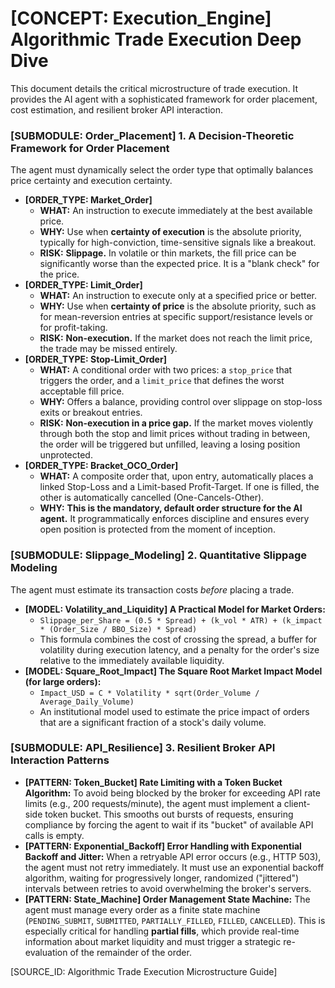 # [CONCEPT: Execution_Engine] Algorithmic Trade Execution Deep Dive

This document details the critical microstructure of trade execution. It provides the AI agent with a sophisticated framework for order placement, cost estimation, and resilient broker API interaction.

### [SUBMODULE: Order_Placement] 1. A Decision-Theoretic Framework for Order Placement

The agent must dynamically select the order type that optimally balances price certainty and execution certainty.

- **[ORDER_TYPE: Market_Order]**
  - **WHAT:** An instruction to execute immediately at the best available price.
  - **WHY:** Use when **certainty of execution** is the absolute priority, typically for high-conviction, time-sensitive signals like a breakout.
  - **RISK:** **Slippage.** In volatile or thin markets, the fill price can be significantly worse than the expected price. It is a "blank check" for the price.
- **[ORDER_TYPE: Limit_Order]**
  - **WHAT:** An instruction to execute only at a specified price or better.
  - **WHY:** Use when **certainty of price** is the absolute priority, such as for mean-reversion entries at specific support/resistance levels or for profit-taking.
  - **RISK:** **Non-execution.** If the market does not reach the limit price, the trade may be missed entirely.
- **[ORDER_TYPE: Stop-Limit_Order]**
  - **WHAT:** A conditional order with two prices: a `stop_price` that triggers the order, and a `limit_price` that defines the worst acceptable fill price.
  - **WHY:** Offers a balance, providing control over slippage on stop-loss exits or breakout entries.
  - **RISK:** **Non-execution in a price gap.** If the market moves violently through both the stop and limit prices without trading in between, the order will be triggered but unfilled, leaving a losing position unprotected.
- **[ORDER_TYPE: Bracket_OCO_Order]**
  - **WHAT:** A composite order that, upon entry, automatically places a linked Stop-Loss and a Limit-based Profit-Target. If one is filled, the other is automatically cancelled (One-Cancels-Other).
  - **WHY:** **This is the mandatory, default order structure for the AI agent.** It programmatically enforces discipline and ensures every open position is protected from the moment of inception.

### [SUBMODULE: Slippage_Modeling] 2. Quantitative Slippage Modeling

The agent must estimate its transaction costs *before* placing a trade.

- **[MODEL: Volatility_and_Liquidity] A Practical Model for Market Orders:**
  - `Slippage_per_Share = (0.5 * Spread) + (k_vol * ATR) + (k_impact * (Order_Size / BBO_Size) * Spread)`
  - This formula combines the cost of crossing the spread, a buffer for volatility during execution latency, and a penalty for the order's size relative to the immediately available liquidity.
- **[MODEL: Square_Root_Impact] The Square Root Market Impact Model (for large orders):**
  - `Impact_USD = C * Volatility * sqrt(Order_Volume / Average_Daily_Volume)`
  - An institutional model used to estimate the price impact of orders that are a significant fraction of a stock's daily volume.

### [SUBMODULE: API_Resilience] 3. Resilient Broker API Interaction Patterns

- **[PATTERN: Token_Bucket] Rate Limiting with a Token Bucket Algorithm:** To avoid being blocked by the broker for exceeding API rate limits (e.g., 200 requests/minute), the agent must implement a client-side token bucket. This smooths out bursts of requests, ensuring compliance by forcing the agent to wait if its "bucket" of available API calls is empty.
- **[PATTERN: Exponential_Backoff] Error Handling with Exponential Backoff and Jitter:** When a retryable API error occurs (e.g., HTTP 503), the agent must not retry immediately. It must use an exponential backoff algorithm, waiting for progressively longer, randomized ("jittered") intervals between retries to avoid overwhelming the broker's servers.
- **[PATTERN: State_Machine] Order Management State Machine:** The agent must manage every order as a finite state machine (`PENDING_SUBMIT`, `SUBMITTED`, `PARTIALLY_FILLED`, `FILLED`, `CANCELLED`). This is especially critical for handling **partial fills**, which provide real-time information about market liquidity and must trigger a strategic re-evaluation of the remainder of the order.

[SOURCE_ID: Algorithmic Trade Execution Microstructure Guide]
